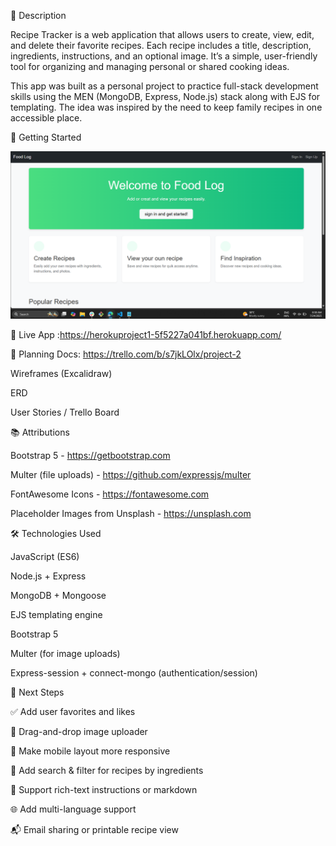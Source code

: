 📌 Description

Recipe Tracker is a web application that allows users to create, view, edit, and delete their favorite recipes. Each recipe includes a title, description, ingredients, instructions, and an optional image. It’s a simple, user-friendly tool for organizing and managing personal or shared cooking ideas.

This app was built as a personal project to practice full-stack development skills using the MEN (MongoDB, Express, Node.js) stack along with EJS for templating. The idea was inspired by the need to keep family recipes in one accessible place.

🚀 Getting Started

![App Screenshot](./public/images/project%20two.png)


🔗 Live App :https://herokuproject1-5f5227a041bf.herokuapp.com/

📄 Planning Docs:
https://trello.com/b/s7jkLOlx/project-2

Wireframes (Excalidraw)

ERD

User Stories / Trello Board

📚 Attributions

Bootstrap 5 - https://getbootstrap.com

Multer (file uploads) - https://github.com/expressjs/multer

FontAwesome Icons - https://fontawesome.com

Placeholder Images from Unsplash - https://unsplash.com

🛠️ Technologies Used

JavaScript (ES6)

Node.js + Express

MongoDB + Mongoose

EJS templating engine


Bootstrap 5

Multer (for image uploads)

Express-session + connect-mongo (authentication/session)

🚧 Next Steps

✅ Add user favorites and likes

📸 Drag-and-drop image uploader

📱 Make mobile layout more responsive

🔎 Add search & filter for recipes by ingredients

📝 Support rich-text instructions or markdown

🌐 Add multi-language support

📬 Email sharing or printable recipe view

